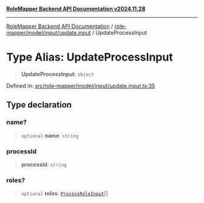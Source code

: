 [**RoleMapper Backend API Documentation v2024.11.28**](../../../../../README.md)

***

[RoleMapper Backend API Documentation](../../../../../modules.md) / [role-mapper/model/input/update.input](../README.md) / UpdateProcessInput

# Type Alias: UpdateProcessInput

> **UpdateProcessInput**: `object`

Defined in: [src/role-mapper/model/input/update.input.ts:35](https://github.com/FlowCraft-AG/RoleMapper/blob/1b2b6c233762d0bcac1cf2d3fd5c5f2ed014cf3e/backend/src/role-mapper/model/input/update.input.ts#L35)

## Type declaration

### name?

> `optional` **name**: `string`

### processId

> **processId**: `string`

### roles?

> `optional` **roles**: [`ProcessRoleInput`](../../create.input/type-aliases/ProcessRoleInput.md)[]
